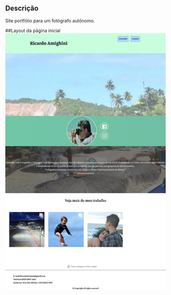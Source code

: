 ## Descrição
Site portfólio para um fotógrafo autônomo.

##Layout da página inicial
![alt text](img/Portfolio-Fotografia.png)
